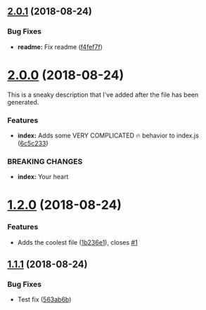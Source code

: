 ## [2.0.1](https://github.com/jcowman2/test-release-workflow/compare/v2.0.0...v2.0.1) (2018-08-24)


### Bug Fixes

* **readme:** Fix readme ([f4fef7f](https://github.com/jcowman2/test-release-workflow/commit/f4fef7f))

# [2.0.0](https://github.com/jcowman2/test-release-workflow/compare/v1.2.0...v2.0.0) (2018-08-24)

This is a sneaky description that I've added after the file has been generated.

### Features

* **index:** Adds some VERY COMPLICATED :fire: behavior to index.js ([6c5c233](https://github.com/jcowman2/test-release-workflow/commit/6c5c233))


### BREAKING CHANGES

* **index:** Your heart

# [1.2.0](https://github.com/jcowman2/test-release-workflow/compare/v1.1.1...v1.2.0) (2018-08-24)


### Features

* Adds the coolest file ([1b236e1](https://github.com/jcowman2/test-release-workflow/commit/1b236e1)), closes [#1](https://github.com/jcowman2/test-release-workflow/issues/1)

## [1.1.1](https://github.com/jcowman2/test-release-workflow/compare/v1.1.0...v1.1.1) (2018-08-24)


### Bug Fixes

* Test fix ([563ab6b](https://github.com/jcowman2/test-release-workflow/commit/563ab6b))
